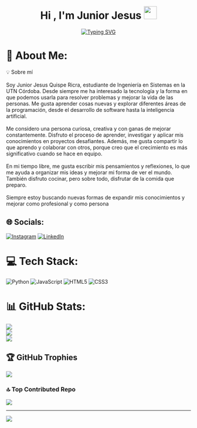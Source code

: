 <h1 align="center"><b>Hi , I'm Junior Jesus </b><img src="https://media.giphy.com/media/hvRJCLFzcasrR4ia7z/giphy.gif" width="35"></h1>
<!--  -->
<p align="center">
  <a href="https://git.io/typing-svg">
    <img src="https://readme-typing-svg.herokuapp.com?font=Fira+Code&pause=1000&width=500&lines=%E2%80%9CSi+puedes+imaginarlo%2C+puedes+programarlo%E2%80%9D" 
      alt="Typing SVG" />
  </a>
</p>


# 💫 About Me:
💡 Sobre mí<br><br>Soy Junior Jesus Quispe Ricra, estudiante de Ingeniería en Sistemas en la UTN Córdoba. Desde siempre me ha interesado la tecnología y la forma en que podemos usarla para resolver problemas y mejorar la vida de las personas. Me gusta aprender cosas nuevas y explorar diferentes áreas de la programación, desde el desarrollo de software hasta la inteligencia artificial.<br><br>Me considero una persona curiosa, creativa y con ganas de mejorar constantemente. Disfruto el proceso de aprender, investigar y aplicar mis conocimientos en proyectos desafiantes. Además, me gusta compartir lo que aprendo y colaborar con otros, porque creo que el crecimiento es más significativo cuando se hace en equipo.<br><br>En mi tiempo libre, me gusta escribir mis pensamientos y reflexiones, lo que me ayuda a organizar mis ideas y mejorar mi forma de ver el mundo. También disfruto cocinar, pero sobre todo, disfrutar de la comida que preparo.<br><br>Siempre estoy buscando nuevas formas de expandir mis conocimientos y mejorar como profesional y como persona<br>


## 🌐 Socials:
[![Instagram](https://img.shields.io/badge/Instagram-%23E4405F.svg?logo=Instagram&logoColor=white)](https://instagram.com/jr_jesusqr) [![LinkedIn](https://img.shields.io/badge/LinkedIn-%230077B5.svg?logo=linkedin&logoColor=white)](https://www.linkedin.com/in/junior-jes%C3%BAs-quispe-ricra-9915b6219/) 

# 💻 Tech Stack:
![Python](https://img.shields.io/badge/python-3670A0?style=for-the-badge&logo=python&logoColor=ffdd54) ![JavaScript](https://img.shields.io/badge/javascript-%23323330.svg?style=for-the-badge&logo=javascript&logoColor=%23F7DF1E) ![HTML5](https://img.shields.io/badge/html5-%23E34F26.svg?style=for-the-badge&logo=html5&logoColor=white) ![CSS3](https://img.shields.io/badge/css3-%231572B6.svg?style=for-the-badge&logo=css3&logoColor=white)
# 📊 GitHub Stats:
![](https://github-readme-stats.vercel.app/api?username=Junior-Fley&theme=tokyonight&hide_border=false&include_all_commits=false&count_private=false)<br/>
![](https://github-readme-streak-stats.herokuapp.com/?user=Junior-Fley&theme=tokyonight&hide_border=false)<br/>
![](https://github-readme-stats.vercel.app/api/top-langs/?username=Junior-Fley&theme=tokyonight&hide_border=false&include_all_commits=false&count_private=false&layout=compact)

## 🏆 GitHub Trophies
![](https://github-profile-trophy.vercel.app/?username=Junior-Fley&theme=tokyonight&no-frame=false&no-bg=true&margin-w=4)

### 🔝 Top Contributed Repo
![](https://github-contributor-stats.vercel.app/api?username=Junior-Fley&limit=5&theme=tokyonight&combine_all_yearly_contributions=true)

---
[![](https://visitcount.itsvg.in/api?id=Junior-Fley&icon=0&color=0)](https://visitcount.itsvg.in)

<!-- Proudly created with GPRM ( https://gprm.itsvg.in ) -->
